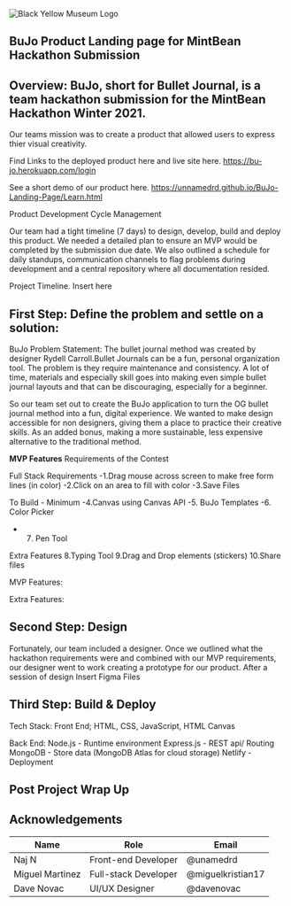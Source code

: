 ![Black   Yellow Museum Logo](https://user-images.githubusercontent.com/93551062/146459256-54cdbaed-71ad-4154-8533-a7f85174b230.png)

## BuJo Product Landing page for MintBean Hackathon Submission

## Overview: BuJo, short for Bullet Journal, is a team hackathon submission for the MintBean Hackathon Winter 2021. 

Our teams mission was to create a product that allowed users to express thier visual creativity. 

Find Links to the deployed product here and live site here. https://bu-jo.herokuapp.com/login


See a short demo of our product here. https://unnamedrd.github.io/BuJo-Landing-Page/Learn.html




Product Development Cycle Management

Our team had a tight timeline (7 days) to design, develop, build and deploy this product. We needed a detailed plan to ensure an MVP would be completed by the submission due date. We also outlined a schedule for daily standups, communication channels to flag problems during development and a central repository where all documentation resided. 

Project Timeline. Insert here


## First Step: Define the problem and settle on a solution:

BuJo Problem Statement: The bullet journal method was created by designer Rydell Carroll.Bullet Journals can be a fun, personal organization tool. The problem is they require maintenance and consistency. A lot of time, materials and especially skill goes into making even simple bullet journal layouts and that can be discouraging, especially for a beginner. 

So our team set out to create the BuJo application to turn the OG bullet journal method into a fun, digital experience. We wanted to make design accessible for non designers, giving them a place to practice their creative skills.  As an added bonus, making a more sustainable, less expensive alternative to the traditional method. 


**MVP Features**
Requirements of the Contest 

Full Stack Requirements
-1.Drag mouse across screen to make free form lines (in color)
-2.Click on an area to fill with color
-3.Save Files 

To Build - Minimum
-4.Canvas using Canvas API 
-5. BuJo Templates
-6. Color Picker 
- 7. Pen Tool 

Extra Features 
8.Typing Tool 
9.Drag and Drop elements (stickers) 
10.Share files 

MVP Features: 

Extra Features: 

## Second Step: Design 
Fortunately, our team included a designer. Once we outlined what the hackathon requirements were and combined with our MVP requirements, our designer went to work creating a prototype for our product. After a session of design
Insert Figma Files



## Third Step: Build & Deploy

Tech Stack: 
Front End; 
HTML, CSS, JavaScript, HTML Canvas

Back End:
Node.js - Runtime environment
Express.js - REST api/ Routing
MongoDB - Store data (MongoDB Atlas for cloud storage)
Netlify - Deployment

## Post Project Wrap Up



## Acknowledgements 


| Name | Role| Email |
| --- | --- | --- |
 |Naj N | Front-end Developer| @unamedrd|
| Miguel Martinez | Full-stack Developer | @miguelkristian17 |
| Dave Novac | UI/UX Designer | @davenovac|




